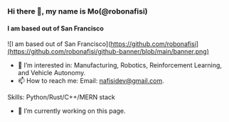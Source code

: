 ### Hi there 👋, my name is Mo(@robonafisi)
#### I am based out of San Francisco
![I am based out of San Francisco](https://github.com/robonafisi](https://github.com/robonafisi/github-banner/blob/main/banner.png)

- 👀 I’m interested in: Manufacturing, Robotics, Reinforcement Learning, and Vehicle Autonomy.
- 📫 How to reach me: Email: nafisidev@gmail.com.

Skills: Python/Rust/C++/MERN stack

- 🔭 I’m currently working on this page. 




